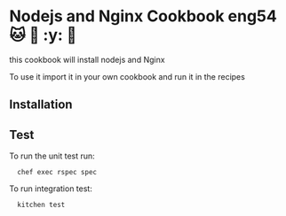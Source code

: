 # Nodejs and Nginx Cookbook eng54 :cat: :taco: :y: :monkey:

this cookbook will install nodejs and Nginx

To use it import it in your own cookbook and run it in the recipes


## Installation


## Test

To run the unit test run:

```
  chef exec rspec spec
```

To run integration test:
```
  kitchen test
```
